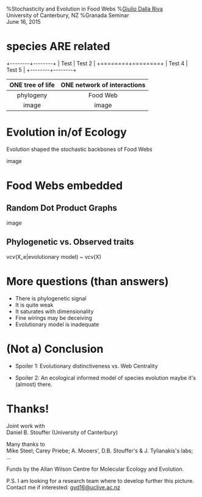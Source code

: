%Stochasticity and Evolution in Food Webs
%[Giulio Dalla Riva](http://gvdr.github.io) \
 University of Canterbury, NZ
%Granada Seminar <br/> June 16, 2015


# species ARE related
 +--------+--------+
 | Test   | Test 2 | 
 +========+========+
 | Test 4 | Test 5 |
 +--------+--------+

| ONE tree of life   | ONE network of interactions  |
|:------------------:|:----------------------------:|
| phylogeny          | Food Web                     |
|image               |   image                      |


# Evolution in/of Ecology

Evolution shaped the stochastic backbones of Food Webs

image

# Food Webs embedded

## Random Dot Product Graphs

image

## Phylogenetic vs. Observed traits

vcv(X_e|evolutionary model) ~ vcv(X)

# More questions (than answers)

* There is phylogenetic signal
* It is quite weak
* It saturates with dimensionality
* Fine wirings may be deceiving
* Evolutionary model is inadequate

# (Not a) Conclusion

* Spoiler 1: Evolutionary distinctiveness vs. Web Centrality

* Spoiler 2: An ecological informed model of species evolution maybe it's (almost) there.

# Thanks!

Joint work with \
Daniel B. Stouffer (University of Canterbury)

Many thanks to \
Mike Steel; Carey Priebe; A. Mooers', D.B. Stouffer's & J. Tylianakis's labs; ...

Funds by the Allan Wilson Centre for Molecular Ecology and Evolution.

P.S. I am looking for a research team where to develop further this picture. Contact me if interested: gvd16@uclive.ac.nz
